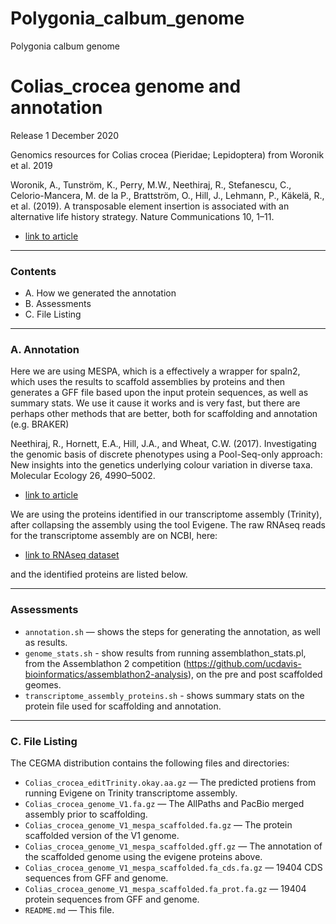 # Polygonia_calbum_genome
Polygonia calbum genome

# Colias_crocea genome and annotation #

Release 1 December 2020

Genomics resources for Colias crocea (Pieridae; Lepidoptera) from Woronik et al. 2019

Woronik, A., Tunström, K., Perry, M.W., Neethiraj, R., Stefanescu, C., Celorio-Mancera, M. de la P., Brattström, O., Hill, J., Lehmann, P., Käkelä, R., et al. (2019). A transposable element insertion is associated with an alternative life history strategy. Nature Communications 10, 1–11.

- [link to article](https://www.nature.com/articles/s41467-019-13596-2)

***************************************

### Contents ###

+ A. How we generated the annotation
+ B. Assessments
+ C. File Listing

***************************************

### A. Annotation ###
Here we are using MESPA, which is a effectively a wrapper for spaln2, which uses the results to scaffold assemblies by proteins and then generates a GFF file based upon the input protein sequences, as well as summary stats. We use it cause it works and is very fast, but there are perhaps other methods that are better, both for scaffolding and annotation (e.g. BRAKER)

Neethiraj, R., Hornett, E.A., Hill, J.A., and Wheat, C.W. (2017). Investigating the genomic basis of discrete phenotypes using a Pool-Seq-only approach: New insights into the genetics underlying colour variation in diverse taxa. Molecular Ecology 26, 4990–5002.

- [link to article](https://onlinelibrary.wiley.com/doi/full/10.1111/mec.14205)

We are using the proteins identified in our transcriptome assembly (Trinity), after collapsing the assembly using the tool Evigene. The raw RNAseq reads for the transcriptome assembly are on NCBI, here:

- [link to RNAseq dataset](https://www.ncbi.nlm.nih.gov/nuccore/GIBK00000000#feature_GIBK00000000.1)

and the identified proteins are listed below.

***************************************

### Assessments ###

+ `annotation.sh` — shows the steps for generating the annotation, as well as results.
+ `genome_stats.sh` - show results from running assemblathon_stats.pl, from the Assemblathon 2 competition (https://github.com/ucdavis-bioinformatics/assemblathon2-analysis), on the pre and post scaffolded geomes.
+ `transcriptome_assembly_proteins.sh` - shows summary stats on the protein file used for scaffolding and annotation.

***************************************

### C. File Listing ###

The CEGMA distribution contains the following files and directories:

+ `Colias_crocea_editTrinity.okay.aa.gz` — The predicted protiens from running Evigene on Trinity transcriptome assembly.
+ `Colias_crocea_genome_V1.fa.gz` — The AllPaths and PacBio merged assembly prior to scaffolding.
+ `Colias_crocea_genome_V1_mespa_scaffolded.fa.gz` — The protein scaffolded version of the V1 genome.
+ `Colias_crocea_genome_V1_mespa_scaffolded.gff.gz` — The annotation of the scaffolded genome using the evigene proteins above.
+ `Colias_crocea_genome_V1_mespa_scaffolded.fa_cds.fa.gz` — 19404 CDS sequences from GFF and genome.
+ `Colias_crocea_genome_V1_mespa_scaffolded.fa_prot.fa.gz` — 19404 protein sequences from GFF and genome.
+ `README.md` — This file.
